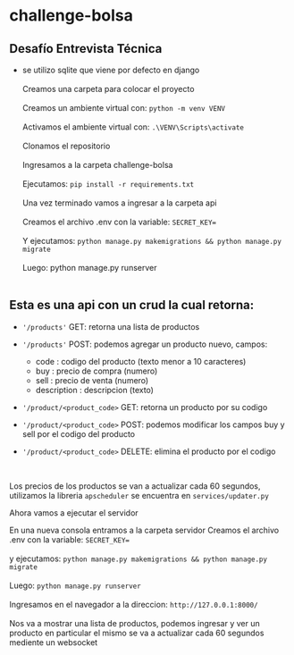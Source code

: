 # challenge-bolsa
## Desafío Entrevista Técnica

* se utilizo sqlite que viene por defecto en django
<br><br>
Creamos una carpeta para colocar el proyecto <br><br>
Creamos un ambiente virtual con: `python -m venv VENV` <br><br>
Activamos el ambiente virtual con: `.\VENV\Scripts\activate` <br><br>
Clonamos el repositorio <br><br>
Ingresamos a la carpeta challenge-bolsa <br><br>
Ejecutamos: `pip install -r requirements.txt` <br><br>
Una vez terminado vamos a ingresar a la carpeta api <br><br>
Creamos el archivo .env con la variable: `SECRET_KEY=` <br><br>
Y ejecutamos: `python manage.py makemigrations && python manage.py migrate` <br><br>
Luego: python manage.py runserver <br><br>

## Esta es una api con un crud la cual retorna:
- `'/products'` GET: retorna una lista de productos
- `'/products'` POST: podemos agregar un producto nuevo, campos:
	- code : codigo del producto (texto menor a 10 caracteres)
	- buy : precio de compra (numero)
	- sell : precio de venta (numero)
	- description : descripcion (texto)

- `'/product/<product_code>` GET: retorna un producto por su codigo
- `'/product/<product_code>` POST: podemos modificar los campos buy y sell por el codigo del producto
- `'/product/<product_code>` DELETE: elimina el producto por el codigo

<br>

Los precios de los productos se van a actualizar cada 60 segundos, utilizamos la libreria `apscheduler`
se encuentra en `services/updater.py`

Ahora vamos a ejecutar el servidor

En una nueva consola entramos a la carpeta servidor
Creamos el archivo .env con la variable: `SECRET_KEY=` <br><br> 
y ejecutamos: `python manage.py makemigrations && python manage.py migrate`<br><br>
Luego: `python manage.py runserver`<br><br>
Ingresamos en el navegador a la direccion: `http://127.0.0.1:8000/`<br><br>
Nos va a mostrar una lista de productos, 
podemos ingresar y ver un producto en particular el mismo se va a actualizar cada 60 segundos mediente un websocket